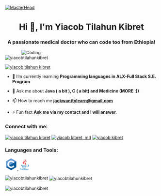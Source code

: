 [![MasterHead](https://alltop.com/viral/wp-content/uploads/2015/04/hc.png)](https://yiacobtilahunkibret.io)
<h1 align="center">Hi 👋, I'm Yiacob Tilahun Kibret</h1>
<h3 align="center">A passionate medical doctor who can code too from Ethiopia!</h3>

<img align="right" alt="Coding" width="450" src="https://i.pinimg.com/originals/c0/78/ab/c078ab412b9c2de37559ab5280a9ddfa.gif">

<p align="left"> <img src="https://komarev.com/ghpvc/?username=yiacobtilahunkibret&label=Profile%20views&color=0e75b6&style=flat" alt="yiacobtilahunkibret" /> </p>

<p align="left"> <a href="https://twitter.com/yiacob tilahun kibret" target="blank"><img src="https://img.shields.io/twitter/follow/yiacob tilahun kibret?logo=twitter&style=for-the-badge" alt="yiacob tilahun kibret" /></a> </p>

- 🌱 I’m currently learning **Programming languages in ALX-Full Stack S.E. Program**

- 💬 Ask me about **Java ( a bit ), C ( a bit) and Medicine (MORE :))**

- 📫 How to reach me **jackwanttolearn@gmail.com**

- ⚡ Fun fact **Ask me via my contact and I will answer.**

<h3 align="left">Connect with me:</h3>
<p align="left">
<a href="https://twitter.com/yiacob tilahun kibret" target="blank"><img align="center" src="https://raw.githubusercontent.com/rahuldkjain/github-profile-readme-generator/master/src/images/icons/Social/twitter.svg" alt="yiacob tilahun kibret" height="30" width="40" /></a>
<a href="https://linkedin.com/in/yiacob kibret, md" target="blank"><img align="center" src="https://raw.githubusercontent.com/rahuldkjain/github-profile-readme-generator/master/src/images/icons/Social/linked-in-alt.svg" alt="yiacob kibret, md" height="30" width="40" /></a>
<a href="https://fb.com/yiacob kibret" target="blank"><img align="center" src="https://raw.githubusercontent.com/rahuldkjain/github-profile-readme-generator/master/src/images/icons/Social/facebook.svg" alt="yiacob kibret" height="30" width="40" /></a>
</p>

<h3 align="left">Languages and Tools:</h3>
<p align="left"> <a href="https://www.cprogramming.com/" target="_blank" rel="noreferrer"> <img src="https://raw.githubusercontent.com/devicons/devicon/master/icons/c/c-original.svg" alt="c" width="40" height="40"/> </a> <a href="https://www.java.com" target="_blank" rel="noreferrer"> <img src="https://raw.githubusercontent.com/devicons/devicon/master/icons/java/java-original.svg" alt="java" width="40" height="40"/> </a> </p>

<p><img align="left" src="https://github-readme-stats.vercel.app/api/top-langs?username=yiacobtilahunkibret&show_icons=true&locale=en&layout=compact" alt="yiacobtilahunkibret" /></p>

<p>&nbsp;<img align="center" src="https://github-readme-stats.vercel.app/api?username=yiacobtilahunkibret&show_icons=true&locale=en" alt="yiacobtilahunkibret" /></p>

<p><img align="center" src="https://github-readme-streak-stats.herokuapp.com/?user=yiacobtilahunkibret&" alt="yiacobtilahunkibret" /></p>

